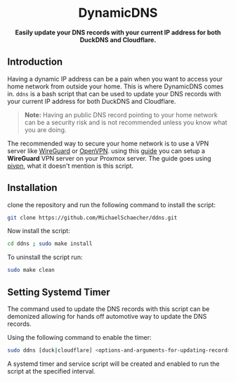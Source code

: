 <div align="center">
    <strong>
        <h1>DynamicDNS</h1>
        Easily update your DNS records with your current IP address for both DuckDNS and Cloudflare.
    </strong>
</div>

## Introduction

Having a dynamic IP address can be a pain when you want to access your home network from outside your home. This is where DynamicDNS comes in. `ddns` is a bash script that can be used to update your DNS records with your current IP address for both DuckDNS and Cloudflare.

> **Note:** Having an public DNS record pointing to your home network can be a security risk and is not recommended unless you know what you are doing.

The recommended way to secure your home network is to use a VPN server like [WireGuard](https://www.wireguard.com/) or [OpenVPN](https://openvpn.net/). using this [guide](https://howtonebie.com/posts/using-proxmox-lxc-to-setup-wireguard) you can setup a **WireGuard** VPN server on your Proxmox server. The guide goes using [pivpn](https://www.pivpn.io/), what it doesn't mention is this script.

## Installation

clone the repository and run the following command to install the script:

```bash
git clone https://github.com/MichaelSchaecher/ddns.git
```

Now install the script:

```bash
cd ddns ; sudo make install
```

To uninstall the script run:

```bash
sudo make clean
```

## Setting Systemd Timer

The command used to update the DNS records with this script can be demonized allowing for hands off automotive way to update the DNS records.

Using the following command to enable the timer:

```bash
sudo ddns [duck|cloudflare] <options-and-arguments-for-updating-record> --service
```

A systemd timer and service script will be created and enabled to run the script at the specified interval.
